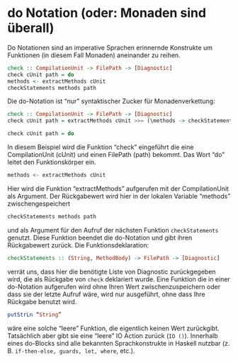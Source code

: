 # do Notation (oder: Monaden sind überall)
Do Notationen sind an imperative Sprachen erinnernde Konstrukte um Funktionen (in diesem Fall Monaden) aneinander zu reihen.
```haskell
check :: CompilationUnit -> FilePath -> [Diagnostic]
check cUnit path = do
methods <- extractMethods cUnit
checkStatements methods path
```
Die do-Notation ist “nur” syntaktischer Zucker für Monadenverkettung:
```haskell
check :: CompilationUnit -> FilePath -> [Diagnostic]
check cUnit path = extractMethods cUnit >>= (\methods -> checkStatements methods path)
```
```haskell
check cUnit path = do
```
In diesem Beispiel wird die Funktion “check” eingeführt die eine CompilationUnit (cUnit) und einen FilePath (path) bekommt.
Das Wort “do” leitet den Funktionskörper ein.
```haskell
methods <- extractMethods cUnit
```
Hier wird die Funktion “extractMethods” aufgerufen mit der CompilationUnit als Argument. Der Rückgabewert wird hier in der lokalen Variable “methods”
zwischengespeichert
```haskell
checkStatements methods path
```
und als Argument für den Aufruf der nächsten Funktion ```checkStatements``` genutzt. Diese Funktion beendet die do-Notation und gibt ihren Rückgabewert zurück.
Die Funktionsdeklaration:
```haskell
checkStatements :: (String, MethodBody) -> FilePath -> [Diagnostic]
```
verrät uns, dass hier die benötigte Liste von Diagnostic zurückgegeben wird, die als Rückgabe von ```check``` deklariert wurde.
Eine Funktion die in einer do-Notation aufgerufen wird ohne Ihren Wert zwischenzuspeichern oder dass sie der letzte Aufruf wäre, wird nur ausgeführt, ohne dass Ihre Rückgabe benutzt wird.
```haskell
putStrLn “String”
```
wäre eine solche “leere” Funktion, die eigentlich keinen Wert zurückgibt. Tatsächlich aber gibt sie eine “leere” IO Action zurück (```IO ()```).
Innerhalb eines do-Blocks sind alle bekannten Sprachkonstrukte in Haskell nutzbar (z. B. ```if-then-else, guards, let, where```, etc.).